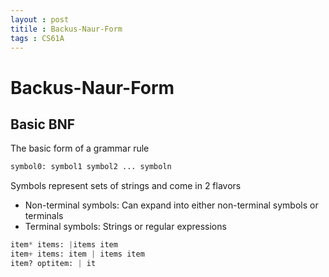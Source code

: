 ```yaml
---
layout : post
titile : Backus-Naur-Form
tags : CS61A
---
```


# Backus-Naur-Form


## Basic BNF

The basic form of a grammar rule

```python
symbol0: symbol1 symbol2 ... symboln
```

Symbols represent sets of strings and come in 2 flavors

* Non-terminal symbols: Can expand into either non-terminal symbols or terminals
* Terminal symbols: Strings or regular expressions

```python
item* items: |items item
item+ items: item | items item
item? optitem: | it
```

